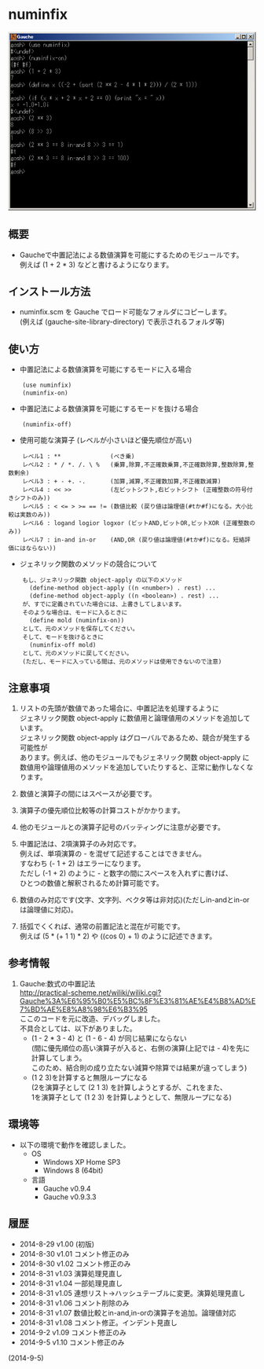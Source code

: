 # numinfix

![image](image.png)

## 概要
- Gaucheで中置記法による数値演算を可能にするためのモジュールです。  
  例えば (1 + 2 * 3) などと書けるようになります。


## インストール方法
- numinfix.scm を Gauche でロード可能なフォルダにコピーします。  
  (例えば (gauche-site-library-directory) で表示されるフォルダ等)


## 使い方
- 中置記法による数値演算を可能にするモードに入る場合
```
    (use numinfix)
    (numinfix-on)
```

- 中置記法による数値演算を可能にするモードを抜ける場合
```
    (numinfix-off)
```

- 使用可能な演算子 (レベルが小さいほど優先順位が高い)
```
    レベル1 : **              (べき乗)
    レベル2 : * / *. /. \ %   (乗算,除算,不正確数乗算,不正確数除算,整数除算,整数剰余)
    レベル3 : + - +. -.       (加算,減算,不正確数加算,不正確数減算)
    レベル4 : << >>           (左ビットシフト,右ビットシフト (正確整数の符号付きシフトのみ))
    レベル5 : < <= > >= == != (数値比較 (戻り値は論理値(#tか#f)になる。大小比較は実数のみ))
    レベル6 : logand logior logxor (ビットAND,ビットOR,ビットXOR (正確整数のみ))
    レベル7 : in-and in-or    (AND,OR (戻り値は論理値(#tか#f)になる。短絡評価にはならない))
```

- ジェネリック関数のメソッドの競合について
```
    もし、ジェネリック関数 object-apply の以下のメソッド
      (define-method object-apply ((n <number>) . rest) ...
      (define-method object-apply ((n <boolean>) . rest) ...
    が、すでに定義されていた場合には、上書きしてしまいます。
    そのような場合は、モードに入るときに
      (define mold (numinfix-on))
    として、元のメソッドを保存してください。
    そして、モードを抜けるときに
      (numinfix-off mold)
    として、元のメソッドに戻してください。
    (ただし、モードに入っている間は、元のメソッドは使用できないので注意)
```


## 注意事項
1. リストの先頭が数値であった場合に、中置記法を処理するように  
   ジェネリック関数 object-apply に数値用と論理値用のメソッドを追加しています。  
   ジェネリック関数 object-apply はグローバルであるため、競合が発生する可能性が  
   あります。例えば、他のモジュールでもジェネリック関数 object-apply に  
   数値用や論理値用のメソッドを追加していたりすると、正常に動作しなくなります。

2. 数値と演算子の間にはスペースが必要です。

3. 演算子の優先順位比較等の計算コストがかかります。

4. 他のモジュールとの演算子記号のバッティングに注意が必要です。

5. 中置記法は、2項演算子のみ対応です。  
   例えば、単項演算の - を混ぜて記述することはできません。  
   すなわち (- 1 + 2) はエラーになります。  
   ただし   (-1 + 2)  のように - と数字の間にスペースを入れずに書けば、  
   ひとつの数値と解釈されるため計算可能です。

6. 数値のみ対応です(文字、文字列、ベクタ等は非対応)(ただしin-andとin-orは論理値に対応)。

7. 括弧でくくれば、通常の前置記法と混在が可能です。  
   例えば (5 * (+ 1 1) * 2) や ((cos 0) + 1) のように記述できます。


## 参考情報
1. Gauche:数式の中置記法  
   http://practical-scheme.net/wiliki/wiliki.cgi?Gauche%3A%E6%95%B0%E5%BC%8F%E3%81%AE%E4%B8%AD%E7%BD%AE%E8%A8%98%E6%B3%95  
   ここのコードを元に改造、デバッグしました。  
   不具合としては、以下がありました。  
   - (1 - 2 * 3 - 4) と (1 - 6 - 4) が同じ結果にならない  
     (間に優先順位の高い演算子が入ると、右側の演算(上記では - 4)を先に計算してしまう。  
      このため、結合則の成り立たない減算や除算では結果が違ってしまう)
   - (1 2 3)を計算すると無限ループになる  
     (2を演算子として (2 1 3) を計算しようとするが、これをまた、  
      1を演算子として (1 2 3) を計算しようとして、無限ループになる)


## 環境等
- 以下の環境で動作を確認しました。
  - OS
    - Windows XP Home SP3
    - Windows 8 (64bit)
  - 言語
    - Gauche v0.9.4
    - Gauche v0.9.3.3

## 履歴
- 2014-8-29 v1.00 (初版)
- 2014-8-30 v1.01 コメント修正のみ
- 2014-8-30 v1.02 コメント修正のみ
- 2014-8-31 v1.03 演算処理見直し
- 2014-8-31 v1.04 一部処理見直し
- 2014-8-31 v1.05 連想リスト→ハッシュテーブルに変更。演算処理見直し
- 2014-8-31 v1.06 コメント削除のみ
- 2014-8-31 v1.07 数値比較とin-and,in-orの演算子を追加。論理値対応
- 2014-8-31 v1.08 コメント修正。インデント見直し
- 2014-9-2  v1.09 コメント修正のみ
- 2014-9-5  v1.10 コメント修正のみ


(2014-9-5)
